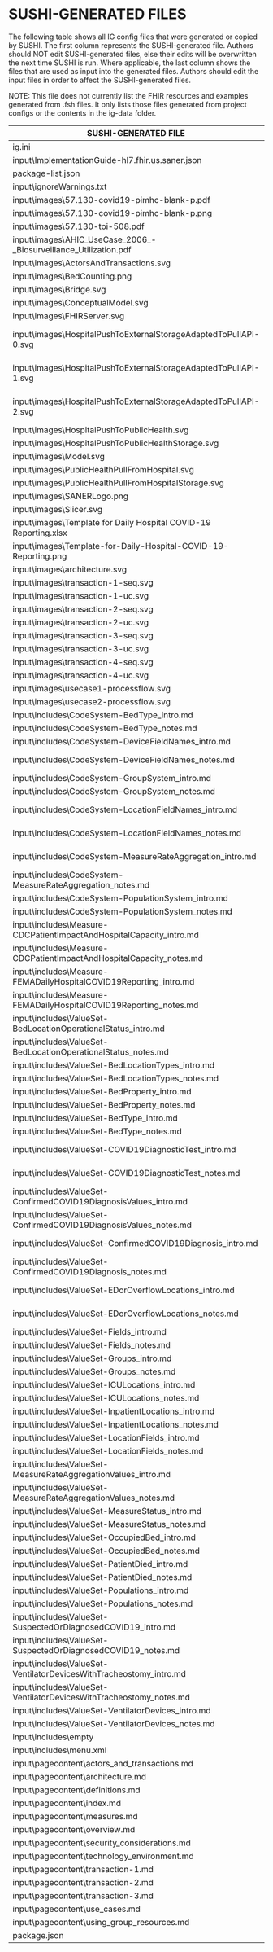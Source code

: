 # SUSHI-GENERATED FILES #

The following table shows all IG config files that were generated or copied by SUSHI.  The first column
represents the SUSHI-generated file. Authors should NOT edit SUSHI-generated files, else their edits will
be overwritten the next time SUSHI is run. Where applicable, the last column shows the files that are used
as input into the generated files. Authors should edit the input files in order to affect the SUSHI-generated
files.

NOTE: This file does not currently list the FHIR resources and examples generated from .fsh files. It only
lists those files generated from project configs or the contents in the ig-data folder.

| SUSHI-GENERATED FILE                                                | ACTION    | INPUT FILE(S)                                                                   |
| ------------------------------------------------------------------- | --------- | ------------------------------------------------------------------------------- |
| ig.ini                                                              | generated | fsh\ig-data\ig.ini, fsh\package.json                                            |
| input\ImplementationGuide-hl7.fhir.us.saner.json                    | generated | fsh\ig-data\ig.ini, fsh\package.json, {all input resources and pages}           |
| package-list.json                                                   | generated | fsh\package.json                                                                |
| input\ignoreWarnings.txt                                            | copied    | fsh\ig-data\input\ignoreWarnings.txt                                            |
| input\images\57.130-covid19-pimhc-blank-p.pdf                       | copied    | fsh\ig-data\input\images\57.130-covid19-pimhc-blank-p.pdf                       |
| input\images\57.130-covid19-pimhc-blank-p.png                       | copied    | fsh\ig-data\input\images\57.130-covid19-pimhc-blank-p.png                       |
| input\images\57.130-toi-508.pdf                                     | copied    | fsh\ig-data\input\images\57.130-toi-508.pdf                                     |
| input\images\AHIC_UseCase_2006_-_Biosurveillance_Utilization.pdf    | copied    | fsh\ig-data\input\images\AHIC_UseCase_2006_-_Biosurveillance_Utilization.pdf    |
| input\images\ActorsAndTransactions.svg                              | copied    | fsh\ig-data\input\images\ActorsAndTransactions.svg                              |
| input\images\BedCounting.png                                        | copied    | fsh\ig-data\input\images\BedCounting.png                                        |
| input\images\Bridge.svg                                             | copied    | fsh\ig-data\input\images\Bridge.svg                                             |
| input\images\ConceptualModel.svg                                    | copied    | fsh\ig-data\input\images\ConceptualModel.svg                                    |
| input\images\FHIRServer.svg                                         | copied    | fsh\ig-data\input\images\FHIRServer.svg                                         |
| input\images\HospitalPushToExternalStorageAdaptedToPullAPI-0.svg    | copied    | fsh\ig-data\input\images\HospitalPushToExternalStorageAdaptedToPullAPI-0.svg    |
| input\images\HospitalPushToExternalStorageAdaptedToPullAPI-1.svg    | copied    | fsh\ig-data\input\images\HospitalPushToExternalStorageAdaptedToPullAPI-1.svg    |
| input\images\HospitalPushToExternalStorageAdaptedToPullAPI-2.svg    | copied    | fsh\ig-data\input\images\HospitalPushToExternalStorageAdaptedToPullAPI-2.svg    |
| input\images\HospitalPushToPublicHealth.svg                         | copied    | fsh\ig-data\input\images\HospitalPushToPublicHealth.svg                         |
| input\images\HospitalPushToPublicHealthStorage.svg                  | copied    | fsh\ig-data\input\images\HospitalPushToPublicHealthStorage.svg                  |
| input\images\Model.svg                                              | copied    | fsh\ig-data\input\images\Model.svg                                              |
| input\images\PublicHealthPullFromHospital.svg                       | copied    | fsh\ig-data\input\images\PublicHealthPullFromHospital.svg                       |
| input\images\PublicHealthPullFromHospitalStorage.svg                | copied    | fsh\ig-data\input\images\PublicHealthPullFromHospitalStorage.svg                |
| input\images\SANERLogo.png                                          | copied    | fsh\ig-data\input\images\SANERLogo.png                                          |
| input\images\Slicer.svg                                             | copied    | fsh\ig-data\input\images\Slicer.svg                                             |
| input\images\Template for Daily Hospital COVID-19 Reporting.xlsx    | copied    | fsh\ig-data\input\images\Template for Daily Hospital COVID-19 Reporting.xlsx    |
| input\images\Template-for-Daily-Hospital-COVID-19-Reporting.png     | copied    | fsh\ig-data\input\images\Template-for-Daily-Hospital-COVID-19-Reporting.png     |
| input\images\architecture.svg                                       | copied    | fsh\ig-data\input\images\architecture.svg                                       |
| input\images\transaction-1-seq.svg                                  | copied    | fsh\ig-data\input\images\transaction-1-seq.svg                                  |
| input\images\transaction-1-uc.svg                                   | copied    | fsh\ig-data\input\images\transaction-1-uc.svg                                   |
| input\images\transaction-2-seq.svg                                  | copied    | fsh\ig-data\input\images\transaction-2-seq.svg                                  |
| input\images\transaction-2-uc.svg                                   | copied    | fsh\ig-data\input\images\transaction-2-uc.svg                                   |
| input\images\transaction-3-seq.svg                                  | copied    | fsh\ig-data\input\images\transaction-3-seq.svg                                  |
| input\images\transaction-3-uc.svg                                   | copied    | fsh\ig-data\input\images\transaction-3-uc.svg                                   |
| input\images\transaction-4-seq.svg                                  | copied    | fsh\ig-data\input\images\transaction-4-seq.svg                                  |
| input\images\transaction-4-uc.svg                                   | copied    | fsh\ig-data\input\images\transaction-4-uc.svg                                   |
| input\images\usecase1-processflow.svg                               | copied    | fsh\ig-data\input\images\usecase1-processflow.svg                               |
| input\images\usecase2-processflow.svg                               | copied    | fsh\ig-data\input\images\usecase2-processflow.svg                               |
| input\includes\CodeSystem-BedType_intro.md                          | copied    | fsh\ig-data\input\includes\CodeSystem-BedType_intro.md                          |
| input\includes\CodeSystem-BedType_notes.md                          | copied    | fsh\ig-data\input\includes\CodeSystem-BedType_notes.md                          |
| input\includes\CodeSystem-DeviceFieldNames_intro.md                 | copied    | fsh\ig-data\input\includes\CodeSystem-DeviceFieldNames_intro.md                 |
| input\includes\CodeSystem-DeviceFieldNames_notes.md                 | copied    | fsh\ig-data\input\includes\CodeSystem-DeviceFieldNames_notes.md                 |
| input\includes\CodeSystem-GroupSystem_intro.md                      | copied    | fsh\ig-data\input\includes\CodeSystem-GroupSystem_intro.md                      |
| input\includes\CodeSystem-GroupSystem_notes.md                      | copied    | fsh\ig-data\input\includes\CodeSystem-GroupSystem_notes.md                      |
| input\includes\CodeSystem-LocationFieldNames_intro.md               | copied    | fsh\ig-data\input\includes\CodeSystem-LocationFieldNames_intro.md               |
| input\includes\CodeSystem-LocationFieldNames_notes.md               | copied    | fsh\ig-data\input\includes\CodeSystem-LocationFieldNames_notes.md               |
| input\includes\CodeSystem-MeasureRateAggregation_intro.md           | copied    | fsh\ig-data\input\includes\CodeSystem-MeasureRateAggregation_intro.md           |
| input\includes\CodeSystem-MeasureRateAggregation_notes.md           | copied    | fsh\ig-data\input\includes\CodeSystem-MeasureRateAggregation_notes.md           |
| input\includes\CodeSystem-PopulationSystem_intro.md                 | copied    | fsh\ig-data\input\includes\CodeSystem-PopulationSystem_intro.md                 |
| input\includes\CodeSystem-PopulationSystem_notes.md                 | copied    | fsh\ig-data\input\includes\CodeSystem-PopulationSystem_notes.md                 |
| input\includes\Measure-CDCPatientImpactAndHospitalCapacity_intro.md | copied    | fsh\ig-data\input\includes\Measure-CDCPatientImpactAndHospitalCapacity_intro.md |
| input\includes\Measure-CDCPatientImpactAndHospitalCapacity_notes.md | copied    | fsh\ig-data\input\includes\Measure-CDCPatientImpactAndHospitalCapacity_notes.md |
| input\includes\Measure-FEMADailyHospitalCOVID19Reporting_intro.md   | copied    | fsh\ig-data\input\includes\Measure-FEMADailyHospitalCOVID19Reporting_intro.md   |
| input\includes\Measure-FEMADailyHospitalCOVID19Reporting_notes.md   | copied    | fsh\ig-data\input\includes\Measure-FEMADailyHospitalCOVID19Reporting_notes.md   |
| input\includes\ValueSet-BedLocationOperationalStatus_intro.md       | copied    | fsh\ig-data\input\includes\ValueSet-BedLocationOperationalStatus_intro.md       |
| input\includes\ValueSet-BedLocationOperationalStatus_notes.md       | copied    | fsh\ig-data\input\includes\ValueSet-BedLocationOperationalStatus_notes.md       |
| input\includes\ValueSet-BedLocationTypes_intro.md                   | copied    | fsh\ig-data\input\includes\ValueSet-BedLocationTypes_intro.md                   |
| input\includes\ValueSet-BedLocationTypes_notes.md                   | copied    | fsh\ig-data\input\includes\ValueSet-BedLocationTypes_notes.md                   |
| input\includes\ValueSet-BedProperty_intro.md                        | copied    | fsh\ig-data\input\includes\ValueSet-BedProperty_intro.md                        |
| input\includes\ValueSet-BedProperty_notes.md                        | copied    | fsh\ig-data\input\includes\ValueSet-BedProperty_notes.md                        |
| input\includes\ValueSet-BedType_intro.md                            | copied    | fsh\ig-data\input\includes\ValueSet-BedType_intro.md                            |
| input\includes\ValueSet-BedType_notes.md                            | copied    | fsh\ig-data\input\includes\ValueSet-BedType_notes.md                            |
| input\includes\ValueSet-COVID19DiagnosticTest_intro.md              | copied    | fsh\ig-data\input\includes\ValueSet-COVID19DiagnosticTest_intro.md              |
| input\includes\ValueSet-COVID19DiagnosticTest_notes.md              | copied    | fsh\ig-data\input\includes\ValueSet-COVID19DiagnosticTest_notes.md              |
| input\includes\ValueSet-ConfirmedCOVID19DiagnosisValues_intro.md    | copied    | fsh\ig-data\input\includes\ValueSet-ConfirmedCOVID19DiagnosisValues_intro.md    |
| input\includes\ValueSet-ConfirmedCOVID19DiagnosisValues_notes.md    | copied    | fsh\ig-data\input\includes\ValueSet-ConfirmedCOVID19DiagnosisValues_notes.md    |
| input\includes\ValueSet-ConfirmedCOVID19Diagnosis_intro.md          | copied    | fsh\ig-data\input\includes\ValueSet-ConfirmedCOVID19Diagnosis_intro.md          |
| input\includes\ValueSet-ConfirmedCOVID19Diagnosis_notes.md          | copied    | fsh\ig-data\input\includes\ValueSet-ConfirmedCOVID19Diagnosis_notes.md          |
| input\includes\ValueSet-EDorOverflowLocations_intro.md              | copied    | fsh\ig-data\input\includes\ValueSet-EDorOverflowLocations_intro.md              |
| input\includes\ValueSet-EDorOverflowLocations_notes.md              | copied    | fsh\ig-data\input\includes\ValueSet-EDorOverflowLocations_notes.md              |
| input\includes\ValueSet-Fields_intro.md                             | copied    | fsh\ig-data\input\includes\ValueSet-Fields_intro.md                             |
| input\includes\ValueSet-Fields_notes.md                             | copied    | fsh\ig-data\input\includes\ValueSet-Fields_notes.md                             |
| input\includes\ValueSet-Groups_intro.md                             | copied    | fsh\ig-data\input\includes\ValueSet-Groups_intro.md                             |
| input\includes\ValueSet-Groups_notes.md                             | copied    | fsh\ig-data\input\includes\ValueSet-Groups_notes.md                             |
| input\includes\ValueSet-ICULocations_intro.md                       | copied    | fsh\ig-data\input\includes\ValueSet-ICULocations_intro.md                       |
| input\includes\ValueSet-ICULocations_notes.md                       | copied    | fsh\ig-data\input\includes\ValueSet-ICULocations_notes.md                       |
| input\includes\ValueSet-InpatientLocations_intro.md                 | copied    | fsh\ig-data\input\includes\ValueSet-InpatientLocations_intro.md                 |
| input\includes\ValueSet-InpatientLocations_notes.md                 | copied    | fsh\ig-data\input\includes\ValueSet-InpatientLocations_notes.md                 |
| input\includes\ValueSet-LocationFields_intro.md                     | copied    | fsh\ig-data\input\includes\ValueSet-LocationFields_intro.md                     |
| input\includes\ValueSet-LocationFields_notes.md                     | copied    | fsh\ig-data\input\includes\ValueSet-LocationFields_notes.md                     |
| input\includes\ValueSet-MeasureRateAggregationValues_intro.md       | copied    | fsh\ig-data\input\includes\ValueSet-MeasureRateAggregationValues_intro.md       |
| input\includes\ValueSet-MeasureRateAggregationValues_notes.md       | copied    | fsh\ig-data\input\includes\ValueSet-MeasureRateAggregationValues_notes.md       |
| input\includes\ValueSet-MeasureStatus_intro.md                      | copied    | fsh\ig-data\input\includes\ValueSet-MeasureStatus_intro.md                      |
| input\includes\ValueSet-MeasureStatus_notes.md                      | copied    | fsh\ig-data\input\includes\ValueSet-MeasureStatus_notes.md                      |
| input\includes\ValueSet-OccupiedBed_intro.md                        | copied    | fsh\ig-data\input\includes\ValueSet-OccupiedBed_intro.md                        |
| input\includes\ValueSet-OccupiedBed_notes.md                        | copied    | fsh\ig-data\input\includes\ValueSet-OccupiedBed_notes.md                        |
| input\includes\ValueSet-PatientDied_intro.md                        | copied    | fsh\ig-data\input\includes\ValueSet-PatientDied_intro.md                        |
| input\includes\ValueSet-PatientDied_notes.md                        | copied    | fsh\ig-data\input\includes\ValueSet-PatientDied_notes.md                        |
| input\includes\ValueSet-Populations_intro.md                        | copied    | fsh\ig-data\input\includes\ValueSet-Populations_intro.md                        |
| input\includes\ValueSet-Populations_notes.md                        | copied    | fsh\ig-data\input\includes\ValueSet-Populations_notes.md                        |
| input\includes\ValueSet-SuspectedOrDiagnosedCOVID19_intro.md        | copied    | fsh\ig-data\input\includes\ValueSet-SuspectedOrDiagnosedCOVID19_intro.md        |
| input\includes\ValueSet-SuspectedOrDiagnosedCOVID19_notes.md        | copied    | fsh\ig-data\input\includes\ValueSet-SuspectedOrDiagnosedCOVID19_notes.md        |
| input\includes\ValueSet-VentilatorDevicesWithTracheostomy_intro.md  | copied    | fsh\ig-data\input\includes\ValueSet-VentilatorDevicesWithTracheostomy_intro.md  |
| input\includes\ValueSet-VentilatorDevicesWithTracheostomy_notes.md  | copied    | fsh\ig-data\input\includes\ValueSet-VentilatorDevicesWithTracheostomy_notes.md  |
| input\includes\ValueSet-VentilatorDevices_intro.md                  | copied    | fsh\ig-data\input\includes\ValueSet-VentilatorDevices_intro.md                  |
| input\includes\ValueSet-VentilatorDevices_notes.md                  | copied    | fsh\ig-data\input\includes\ValueSet-VentilatorDevices_notes.md                  |
| input\includes\empty                                                | copied    | fsh\ig-data\input\includes\empty                                                |
| input\includes\menu.xml                                             | copied    | fsh\ig-data\input\includes\menu.xml                                             |
| input\pagecontent\actors_and_transactions.md                        | copied    | fsh\ig-data\input\pagecontent\3_actors_and_transactions.md                      |
| input\pagecontent\architecture.md                                   | copied    | fsh\ig-data\input\pagecontent\6_architecture.md                                 |
| input\pagecontent\definitions.md                                    | copied    | fsh\ig-data\input\pagecontent\7_definitions.md                                  |
| input\pagecontent\index.md                                          | copied    | fsh\ig-data\input\pagecontent\index.md                                          |
| input\pagecontent\measures.md                                       | copied    | fsh\ig-data\input\pagecontent\8_measures.md                                     |
| input\pagecontent\overview.md                                       | copied    | fsh\ig-data\input\pagecontent\1_overview.md                                     |
| input\pagecontent\security_considerations.md                        | copied    | fsh\ig-data\input\pagecontent\4_security_considerations.md                      |
| input\pagecontent\technology_environment.md                         | copied    | fsh\ig-data\input\pagecontent\5_technology_environment.md                       |
| input\pagecontent\transaction-1.md                                  | copied    | fsh\ig-data\input\pagecontent\transaction-1.md                                  |
| input\pagecontent\transaction-2.md                                  | copied    | fsh\ig-data\input\pagecontent\transaction-2.md                                  |
| input\pagecontent\transaction-3.md                                  | copied    | fsh\ig-data\input\pagecontent\transaction-3.md                                  |
| input\pagecontent\use_cases.md                                      | copied    | fsh\ig-data\input\pagecontent\2_use_cases.md                                    |
| input\pagecontent\using_group_resources.md                          | copied    | fsh\ig-data\input\pagecontent\9_using_group_resources.md                        |
| package.json                                                        | copied    | fsh\package.json                                                                |
